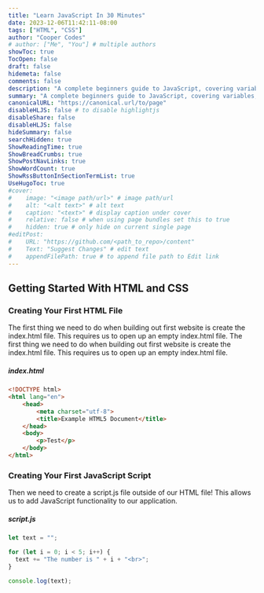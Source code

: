 ```yaml
---
title: "Learn JavaScript In 30 Minutes"
date: 2023-12-06T11:42:11-08:00
tags: ["HTML", "CSS"]
author: "Cooper Codes"
# author: ["Me", "You"] # multiple authors
showToc: true
TocOpen: false
draft: false
hidemeta: false
comments: false
description: "A complete beginners guide to JavaScript, covering variables, loops, and other JavaScript syntax."
summary: "A complete beginners guide to JavaScript, covering variables, loops, and other JavaScript syntax." # Summary is what shows on the homepage
canonicalURL: "https://canonical.url/to/page"
disableHLJS: false # to disable highlightjs
disableShare: false
disableHLJS: false
hideSummary: false
searchHidden: true
ShowReadingTime: true
ShowBreadCrumbs: true
ShowPostNavLinks: true
ShowWordCount: true
ShowRssButtonInSectionTermList: true
UseHugoToc: true
#cover:
#    image: "<image path/url>" # image path/url
#    alt: "<alt text>" # alt text
#    caption: "<text>" # display caption under cover
#    relative: false # when using page bundles set this to true
#    hidden: true # only hide on current single page
#editPost:
#    URL: "https://github.com/<path_to_repo>/content"
#    Text: "Suggest Changes" # edit text
#    appendFilePath: true # to append file path to Edit link
---
```


## Getting Started With HTML and CSS

### Creating Your First HTML File

The first thing we need to do when building out first website is create the index.html file. This requires us to open up an empty index.html file. The first thing we need to do when building out first website is create the index.html file. This requires us to open up an empty index.html file.

##### index.html

```html
<!DOCTYPE html>
<html lang="en">
    <head>
        <meta charset="utf-8">
        <title>Example HTML5 Document</title>
    </head>
    <body>
        <p>Test</p>
    </body>
</html>
```


### Creating Your First JavaScript Script

Then we need to create a script.js file outside of our HTML file! This allows us to add JavaScript functionality to our application.

##### script.js

```javascript
let text = "";

for (let i = 0; i < 5; i++) {
  text += "The number is " + i + "<br>";
}

console.log(text);
```
